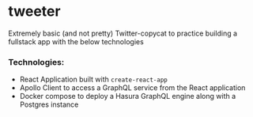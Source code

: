 # tweeter

Extremely basic (and not pretty) Twitter-copycat to practice building a fullstack app with the below technologies

### Technologies:
- React Application built with `create-react-app`
- Apollo Client to access a GraphQL service from the React application
- Docker compose to deploy a Hasura GraphQL engine along with a Postgres instance